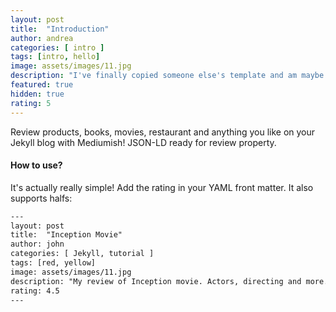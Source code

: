 ```yaml
---
layout: post
title:  "Introduction"
author: andrea
categories: [ intro ]
tags: [intro, hello]
image: assets/images/11.jpg
description: "I've finally copied someone else's template and am maybe going to keep a blog!"
featured: true
hidden: true
rating: 5
---
```


Review products, books, movies, restaurant and anything you like on your Jekyll blog with Mediumish! JSON-LD ready for review property.

#### How to use?

It's actually really simple! Add the rating in your YAML front matter. It also supports halfs:

```html
---
layout: post
title:  "Inception Movie"
author: john
categories: [ Jekyll, tutorial ]
tags: [red, yellow]
image: assets/images/11.jpg
description: "My review of Inception movie. Actors, directing and more."
rating: 4.5
---
```
